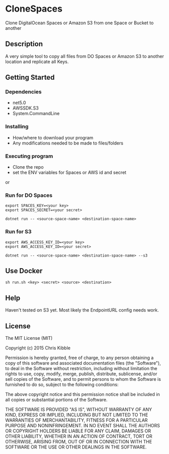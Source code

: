# CloneSpaces

Clone DigitalOcean Spaces or Amazon S3 from one Space or Bucket to another

## Description

A very simple tool to copy all files from DO Spaces or Amazon S3 to another location and replicate all Keys.

## Getting Started

### Dependencies

- net5.0
- AWSSDK.S3
- System.CommandLine

### Installing

- How/where to download your program
- Any modifications needed to be made to files/folders

### Executing program

- Clone the repo
- set the ENV variables for Spaces or AWS id and secret

or

### Run for DO Spaces

```
export SPACES_KEY=<your key>
export SPACES_SECRET=<your secret>
```

```
dotnet run -- <source-space-name> <destination-space-name>
```

### Run for S3

```
export AWS_ACCESS_KEY_ID=<your key>
export AWS_ACCESS_KEY_ID=<your secret>
```

```
dotnet run -- <source-space-name> <destination-space-name> --s3
```

## Use Docker

```
sh run.sh <key> <secret> <source> <destination>
```

## Help

Haven't tested on S3 yet. Most likely the EndpointURL config needs work.

## License

The MIT License (MIT)

Copyright (c) 2015 Chris Kibble

Permission is hereby granted, free of charge, to any person obtaining a copy of this software and associated documentation files (the "Software"), to deal in the Software without restriction, including without limitation the rights to use, copy, modify, merge, publish, distribute, sublicense, and/or sell copies of the Software, and to permit persons to whom the Software is furnished to do so, subject to the following conditions:

The above copyright notice and this permission notice shall be included in all copies or substantial portions of the Software.

THE SOFTWARE IS PROVIDED "AS IS", WITHOUT WARRANTY OF ANY KIND, EXPRESS OR IMPLIED, INCLUDING BUT NOT LIMITED TO THE WARRANTIES OF MERCHANTABILITY, FITNESS FOR A PARTICULAR PURPOSE AND NONINFRINGEMENT. IN NO EVENT SHALL THE AUTHORS OR COPYRIGHT HOLDERS BE LIABLE FOR ANY CLAIM, DAMAGES OR OTHER LIABILITY, WHETHER IN AN ACTION OF CONTRACT, TORT OR OTHERWISE, ARISING FROM, OUT OF OR IN CONNECTION WITH THE SOFTWARE OR THE USE OR OTHER DEALINGS IN THE SOFTWARE.

